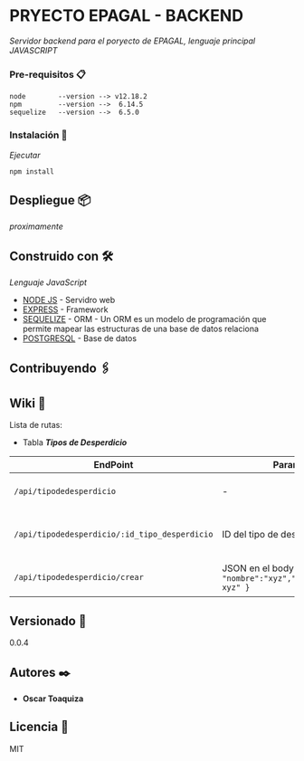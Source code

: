 # PRYECTO EPAGAL - BACKEND

_Servidor backend para el poryecto de EPAGAL, lenguaje principal JAVASCRIPT_

### Pre-requisitos 📋

```
node        --version --> v12.18.2
npm         --version -->  6.14.5
sequelize   --version -->  6.5.0
```

### Instalación 🔧

_Ejecutar_

```
npm install
```

## Despliegue 📦

_proximamente_

## Construido con 🛠️

_Lenguaje JavaScript_

* [NODE JS](https://nodejs.org/es/) - Servidro web
* [EXPRESS](https://expressjs.com/es/) - Framework
* [SEQUELIZE](https://sequelize.org/master/index.html) - ORM - Un ORM es un modelo de programación que permite mapear las estructuras de una base de datos relaciona
* [POSTGRESQL](https://www.postgresql.org/) - Base de datos

## Contribuyendo 🖇️



## Wiki 📖

Lista de rutas:

* Tabla ***Tipos de Desperdicio***

| EndPoint | Parametros | Descripción |
| --- | --- | --- |
| `/api/tipodedesperdicio` | - | Listar todos los tipos de desperdicio  |
| `/api/tipodedesperdicio/:id_tipo_desperdicio` | ID del tipo de desperdicio | Obtener solo un tipo de desperdicio |
| `/api/tipodedesperdicio/crear` | JSON en el body de la petición. ``` {  "nombre":"xyz","detalle":"detalle xyz" }``` | Guardar el tipo de desperdicio |


## Versionado 📌

0.0.4

## Autores ✒️

* **Oscar Toaquiza** 

## Licencia 📄

MIT
